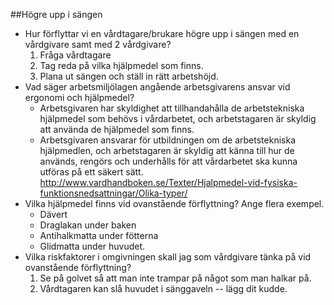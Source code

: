 ##Högre upp i sängen

* Hur förflyttar vi en vårdtagare/brukare högre upp i sängen med en vårdgivare samt med 2 vårdgivare?
  1. Fråga vårdtagare
  2. Tag reda på vilka hjälpmedel som finns.
  3. Plana ut sängen och ställ in rätt arbetshöjd.
* Vad säger arbetsmiljölagen angående arbetsgivarens ansvar vid ergonomi och hjälpmedel?
  * Arbetsgivaren har skyldighet att tillhandahålla de arbetstekniska hjälpmedel som behövs i vårdarbetet, och arbetstagaren är skyldig att använda de hjälpmedel som finns.
  * Arbetsgivaren ansvarar för utbildningen om de arbetstekniska hjälpmedlen, och arbetstagaren är skyldig att känna till hur de används, rengörs och underhålls för att vårdarbetet ska kunna utföras på ett säkert sätt. http://www.vardhandboken.se/Texter/Hjalpmedel-vid-fysiska-funktionsnedsattningar/Olika-typer/
* Vilka hjälpmedel finns vid ovanstående förflyttning? Ange flera exempel.
  * Dävert
  * Draglakan under baken
  * Antihalkmatta under fötterna
  * Glidmatta under huvudet.
* Vilka riskfaktorer i omgivningen skall jag som vårdgivare tänka på vid ovanstående förflyttning?
  1. Se på golvet så att man inte trampar på något som man halkar på.
  2. Vårdtagaren kan slå huvudet i sänggaveln -- lägg dit kudde.
